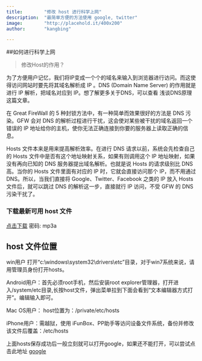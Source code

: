 ```yaml
---
title:        "修改 host 进行科学上网"
description:  "最简单方便的方法使用 google, twitter"
image:        "http://placehold.it/400x200"
author:       "kangbing"

---
```


##如何进行科学上网


 >修改Host的作用？

为了方便用户记忆，我们将IP变成一个个的域名来输入到浏览器进行访问。而这使得访问网站时要先将其域名解析成 IP 。DNS (Domain Name Server) 的作用就是进行 IP 解析，把域名对应到 IP。想了解更多关于DNS，可以查看 浅谈DNS原理 这篇文章。

在 Great FireWall 的 5 种封锁方法中，有一种简单而效果很好的方法是 DNS 污染。GFW 会对 DNS 的解析过程进行干扰，这会使对某些被干扰的域名返回一个错误的 IP 地址给你的主机，使你无法正确连接到你要的服务器上读取正确的信息。

Hosts 文件本来是用来提高解析效率。在进行 DNS 请求以前，系统会先检查自己的 Hosts 文件中是否有这个地址映射关系，如果有则调用这个 IP 地址映射，如果没有再向已知的 DNS 服务器提出域名解析。也就是说 Hosts 的请求级别比 DNS 高。当你的 Hosts 文件里面有对应的 IP 时，它就会直接访问那个 IP，而不用通过 DNS。所以，当我们直接将 Google、Twitter、Facebook 之类的 IP 放入 Hosts 文件后，就可以跳过 DNS 的解析这一步，直接就行 IP 访问，不受 GFW 的 DNS 污染干扰了。 

### 下载最新可用 host 文件 ###
[点击下载](https://pan.baidu.com/s/1slQ0aXR?_blank) 密码: mp3a


host 文件位置
------------

win用户 打开“c:\windows\system32\drivers\etc”目录，对于win7系统来说，请用管理员身份打开hosts。

Android用户：首先必须root手机，然后安装root explorer管理器，打开进入/system/etc目录,长按host文件，弹出菜单拉到下面会看到“文本编辑器方式打开”。编辑输入即可。

Mac OS用户： host位置为：/private/etc/hosts

iPhone用户：需越狱，使用 iFunBox、PP助手等访问设备文件系统，备份并修改该文件后覆盖：/etc/hosts

上面hosts保存成功后一般立刻就可以打开google，如果还不能打开，可以尝试点击此地址 [google](https://www.google.com/ncr?_blank) 

    


